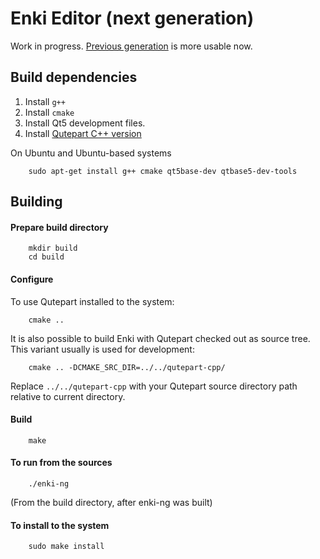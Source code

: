# Enki Editor (next generation)

Work in progress.
[Previous generation](https://github.com/andreikop/enki) is more usable now.

## Build dependencies
1. Install `g++`
2. Install `cmake`
2. Install Qt5 development files.
2. Install [Qutepart C++ version](https://github.com/andreikop/qutepart-cpp)

On Ubuntu and Ubuntu-based systems

```
    sudo apt-get install g++ cmake qt5base-dev qtbase5-dev-tools
```

## Building

#### Prepare build directory

```
    mkdir build
    cd build
```

#### Configure

To use Qutepart installed to the system:

```
    cmake ..
```

It is also possible to build Enki with Qutepart checked out as source tree.
This variant usually is used for development:

```
    cmake .. -DCMAKE_SRC_DIR=../../qutepart-cpp/
```

Replace `../../qutepart-cpp` with your Qutepart source directory path relative to current directory.

#### Build

```
    make
```

#### To run from the sources
```
    ./enki-ng
```
(From the build directory, after enki-ng was built)

#### To install to the system
```
    sudo make install
```
